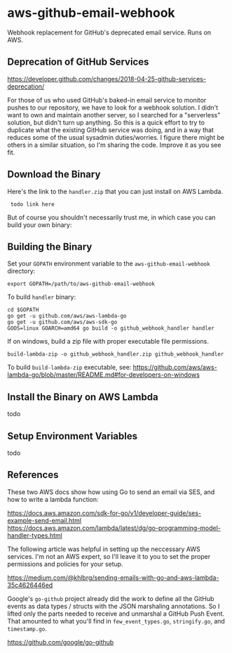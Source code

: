 # aws-github-email-webhook
Webhook replacement for GitHub's deprecated email service. Runs on AWS.

## Deprecation of GitHub Services

https://developer.github.com/changes/2018-04-25-github-services-deprecation/

For those of us who used GitHub's baked-in email service to monitor pushes to
our repository, we have to look for a webhook solution. I didn't want to own
and maintain another server, so I searched for a "serverless" solution, but
didn't turn up anything. So this is a quick effort to try to duplicate what the
existing GitHub service was doing, and in a way that reduces some of the usual
sysadmin duties/worries. I figure there might be others in a similar situation,
so I'm sharing the code. Improve it as you see fit.


## Download the Binary

Here's the link to the `handler.zip` that you can just install on AWS Lambda.

     todo link here

But of course you shouldn't necessarily trust me, in which case you can build
your own binary:

## Building the Binary

Set your `GOPATH` environment variable to the `aws-github-email-webhook` directory:

    export GOPATH=/path/to/aws-github-email-webhook

To build `handler` binary:

    cd $GOPATH
    go get -u github.com/aws/aws-lambda-go
    go get -u github.com/aws/aws-sdk-go
    GOOS=linux GOARCH=amd64 go build -o github_webhook_handler handler

If on windows, build a zip file with proper executable file permissions.

    build-lambda-zip -o github_webhook_handler.zip github_webhook_handler

To build `build-lambda-zip` executable, see:
https://github.com/aws/aws-lambda-go/blob/master/README.md#for-developers-on-windows


## Install the Binary on AWS Lambda

todo

## Setup Environment Variables

todo

## References

These two AWS docs show how using Go to send an email via SES, and how to write
a lambda function:

https://docs.aws.amazon.com/sdk-for-go/v1/developer-guide/ses-example-send-email.html
https://docs.aws.amazon.com/lambda/latest/dg/go-programming-model-handler-types.html

The following article was helpful in setting up the neccessary AWS services. I'm not
an AWS expert, so I'll leave it to you to set the proper permissions and policies
for your setup.

https://medium.com/@khlbrg/sending-emails-with-go-and-aws-lambda-35c4626446ed

Google's `go-github` project already did the work to define all the GitHub events
as data types / structs with the JSON marshaling annotations. So I lifted only the
parts needed to receive and unmarshal a GitHub Push Event. That amounted to what
you'll find in `few_event_types.go`, `stringify.go`, and `timestamp.go`.

https://github.com/google/go-github

